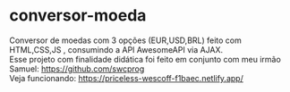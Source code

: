 # conversor-moeda
Conversor de moedas com 3 opções (EUR,USD,BRL) feito com HTML,CSS,JS , consumindo a API AwesomeAPI via AJAX.<br>
Esse projeto com finalidade didática foi feito em conjunto com meu irmão Samuel: https://github.com/swcprog<br>
Veja funcionando: https://priceless-wescoff-f1baec.netlify.app/
